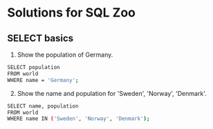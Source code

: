 # Solutions for SQL Zoo

## SELECT basics 

1. Show the population of Germany.
```bash
SELECT population
FROM world
WHERE name = 'Germany';                 
```

2. Show the name and population for 'Sweden', 'Norway', 'Denmark'.
```bash
SELECT name, population
FROM world
WHERE name IN ('Sweden', 'Norway', 'Denmark');                 
```
